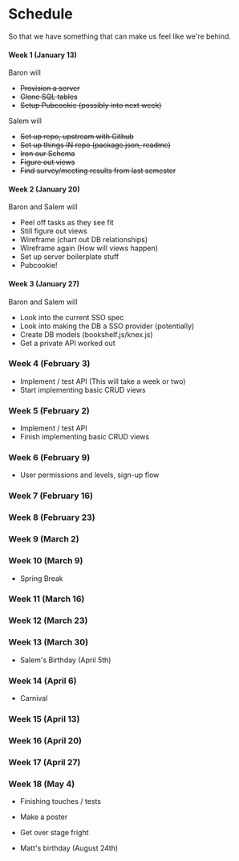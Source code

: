 # Schedule


So that we have something that can make us feel like we're behind.

#### Week 1 (January 13)

Baron will

 - ~~Provision a server~~
 - ~~Clone SQL tables~~
 - ~~Setup Pubcookie (possibly into next week)~~

Salem will 

 - ~~Set up repo, upstream with Github~~
 - ~~Set up things IN repo (package.json, readme)~~
 - ~~Iron our Schema~~
 - ~~Figure out views~~
 - ~~Find survey/meeting results from last semester~~

#### Week 2 (January 20)

Baron and Salem will

 - Peel off tasks as they see fit
 - Still figure out views
 - Wireframe (chart out DB relationships)
 - Wireframe again (How will views happen)
 - Set up server boilerplate stuff
 - Pubcookie!
 
#### Week 3 (January 27) 
 
 Baron and Salem will
 
 - Look into the current SSO spec
 - Look into making the DB a SSO provider (potentially)
 - Create DB models (bookshelf.js/knex.js)
 - Get a private API worked out

### Week 4 (February 3)

 - Implement / test API (This will take a week or two)
 - Start implementing basic CRUD views

### Week 5 (February 2)

 - Implement / test API
 - Finish implementing basic CRUD views

### Week 6 (February 9)

 - User permissions and levels, sign-up flow

### Week 7 (February 16)

### Week 8 (February 23)

### Week 9 (March 2)

### Week 10 (March 9)

 - Spring Break

### Week 11 (March 16)

### Week 12 (March 23)

### Week 13 (March 30)

 - Salem's Birthday (April 5th)

### Week 14 (April 6)

 - Carnival

### Week 15 (April 13)


### Week 16 (April 20)

### Week 17 (April 27)

### Week 18 (May 4)

 - Finishing touches / tests
 - Make a poster
 - Get over stage fright












 - Matt's birthday (August 24th)
